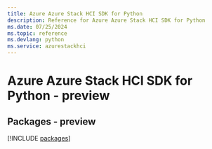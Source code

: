 ```yaml
---
title: Azure Azure Stack HCI SDK for Python
description: Reference for Azure Azure Stack HCI SDK for Python
ms.date: 07/25/2024
ms.topic: reference
ms.devlang: python
ms.service: azurestackhci
---
```

# Azure Azure Stack HCI SDK for Python - preview
## Packages - preview
[!INCLUDE [packages](azure-stack-hci-index.md)]